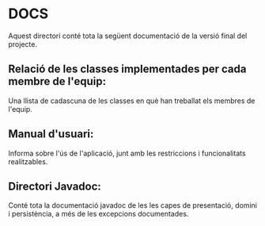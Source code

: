 # DOCS
Aquest directori conté tota la següent documentació de la versió final
del projecte.

## Relació de les classes implementades per cada membre de l'equip: 
   Una llista de cadascuna de les classes en què han treballat els membres de 
   l'equip.

## Manual d'usuari: 
   Informa sobre l'ús de l'aplicació, junt amb les restriccions i funcionalitats 
   realitzables.

## Directori Javadoc: 
   Conté tota la documentació javadoc de les les capes de presentació, domini 
   i persistència, a més de les excepcions documentades.